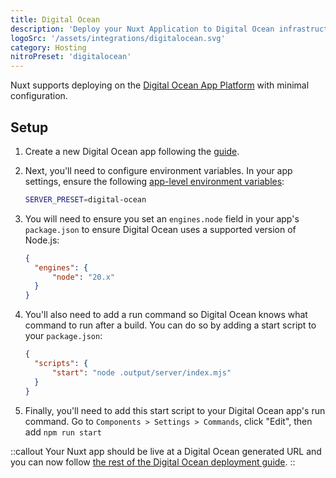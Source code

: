 ```yaml
---
title: Digital Ocean
description: 'Deploy your Nuxt Application to Digital Ocean infrastructure.'
logoSrc: '/assets/integrations/digitalocean.svg'
category: Hosting
nitroPreset: 'digitalocean'
---
```


Nuxt supports deploying on the [Digital Ocean App Platform](https://docs.digitalocean.com/products/app-platform/) with minimal configuration.

## Setup

1. Create a new Digital Ocean app following the [guide](https://docs.digitalocean.com/products/app-platform/how-to/create-apps/).

2. Next, you'll need to configure environment variables. In your app settings, ensure the following [app-level environment variables](https://docs.digitalocean.com/products/app-platform/how-to/use-environment-variables/):

    ```bash
    SERVER_PRESET=digital-ocean
    ```

3. You will need to ensure you set an `engines.node` field in your app's `package.json` to ensure Digital Ocean uses a supported version of Node.js:

    ```json [package.json]
    {
      "engines": {
          "node": "20.x"
      }
    }
    ```

4. You'll also need to add a run command so Digital Ocean knows what command to run after a build. You can do so by adding a start script to your `package.json`:

    ```json [package.json]
    {
      "scripts": {
          "start": "node .output/server/index.mjs"
      }
    }
    ```

5. Finally, you'll need to add this start script to your Digital Ocean app's run command. Go to `Components > Settings > Commands`, click "Edit", then add `npm run start`

::callout
Your Nuxt app should be live at a Digital Ocean generated URL and you can now follow [the rest of the Digital Ocean deployment guide](https://docs.digitalocean.com/products/app-platform/how-to/manage-deployments/).
::
